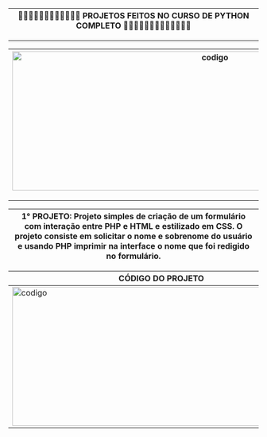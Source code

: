 |🐍🐍🐍🐍🐍🐍🐍🐍🐍🐍🐍🐍 PROJETOS FEITOS NO CURSO DE PYTHON COMPLETO 🐍🐍🐍🐍🐍🐍🐍🐍🐍🐍🐍🐍🐍|
|------------------------------------------------------------------------------|

---

<div align='center'>

|<img src="https://github.com/user-attachments/assets/c4f12b04-89a5-4289-b482-883fad7925fe" alt = "codigo" width="800" height="280">|
|----------------------------------|

</div>


---

|1° PROJETO: Projeto simples de criação de um formulário com interação entre PHP e HTML e estilizado em CSS. O projeto consiste em solicitar o nome e sobrenome do usuário e usando PHP imprimir na interface o nome que foi redigido no formulário.|
|-------------------------------------------------------|

|  CÓDIGO DO PROJETO | APRESENTAÇÃO DO PROJETO |
|---------------------------------------------|--------------------------------------------------|
|<img src="https://github.com/pedrohenrique3dk/Curso_PHP_Basico/assets/173001378/ece7b67c-3094-4610-b99d-2caebc82fa3b" alt = "codigo" width="600" height="280">|<video src="https://github.com/pedrohenrique3dk/Curso_PHP_Basico/assets/173001378/435325bf-821c-4601-bfdd-1a1cb534e414">|


